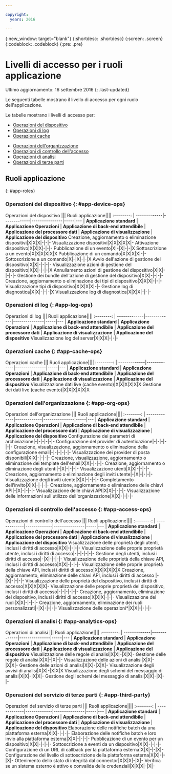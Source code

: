 ```yaml
---

copyright:
  years: 2016

---
```


{:new_window: target="blank"}
{:shortdesc: .shortdesc}
{:screen: .screen}
{:codeblock: .codeblock}
{:pre: .pre}

# Livelli di accesso per i ruoli applicazione
Ultimo aggiornamento: 16 settembre 2016
{: .last-updated}

Le seguenti tabelle mostrano il livello di accesso per ogni ruolo dell'applicazione.

Le tabelle mostrano i livelli di accesso per:
- [Operazioni del dispositivo](#app-device-ops)
- [Operazioni di log](#app-log-ops)
- [Operazioni cache](#app-cache-ops)
<!-- [Historian Operations](#app-historian) -->
- [Operazioni dell'organizzazione](#app-org-ops)
- [Operazioni di controllo dell'accesso](#app-access-ops)
- [Operazioni di analisi](#app-analytics-ops)
- [Operazioni di terze parti](#app-third-party)  
<!-- - [Risk Management Operations](#app-risk-mgt) -->

## Ruoli applicazione
{: #app-roles}

### Operazioni del dispositivo {: #app-device-ops}

Operazioni del dispositivo ||| Ruoli applicazione||||
:--------: | -------------|-------------|---------------|-----|---
           | **Applicazione standard** | **Applicazione Operazioni** | **Applicazione di back-end attendibile** | **Applicazione del processore dati** | **Applicazione di visualizzazione** | **Applicazione del dispositivo**
Creazione, aggiornamento o eliminazione dispositivi|X|X|X|-|-|-
Visualizzazione dispositivi|X|X|X|X|X|-
Attivazione dispositivo|X|X|X|-|-|-
Pubblicazione di un evento|X|-|X|-|-|X
Sottoscrizione a un evento|X|X|X|X|X|X
Pubblicazione di un comando|X|X|X|X|-|-
Sottoscrizione a un comando|X|-|X|-|-|X
Avvio dell'azione di gestione del dispositivo|X|X|-|-|-|-
Visualizzazione azioni di gestione del dispositivo|X|X|-|-|-|X
Annullamento azioni di gestione del dispositivo|X|X|-|-|-|-
Gestione dei bundle dell'azione di gestione del dispositivo|X|X|-|-|-|-
Creazione, aggiornamento o eliminazione dei tipi di dispositivo|X|X|X|-|-|-
Visualizzazione tipi di dispositivo|X|X|X|X|-|-
Gestione log di diagnostica|X|X|-|-|-|X
Visualizzazione log di diagnostica|X|X|X|-|-|-

### Operazioni di log {: #app-log-ops}

Operazioni di log  ||| Ruoli applicazione||||
:--------: | -------------|-------------|---------------|-----|---
           | **Applicazione standard** | **Applicazione Operazioni** | **Applicazione di back-end attendibile** | **Applicazione del processore dati** | **Applicazione di visualizzazione** | **Applicazione del dispositivo**
Visualizzazione log del server|X|X|X|-|-|-

### Operazioni cache {: #app-cache-ops}

Operazioni cache  ||| Ruoli applicazione||||
:--------: | -------------|-------------|---------------|-----|---
           | **Applicazione standard** | **Applicazione Operazioni** | **Applicazione di back-end attendibile** | **Applicazione del processore dati** | **Applicazione di visualizzazione** | **Applicazione del dispositivo**
Visualizzazione dati live (cache evento)|X|X|X|X|X|X
Gestione dei dati live (cache evento)|X|X|X|X|X|X

### Operazioni dell'organizzazione {: #app-org-ops}

Operazioni dell'organizzazione  ||| Ruoli applicazione||||
:--------: | -------------|-------------|---------------|-----|---
           | **Applicazione standard** | **Applicazione Operazioni** | **Applicazione di back-end attendibile** | **Applicazione del processore dati** | **Applicazione di visualizzazione** | **Applicazione del dispositivo**
Configurazione dei parametri di archiviazione|-|-|-|-|-|-
Configurazione del provider di autenticazione|-|-|-|-|-|-
Creazione, visualizzazione, aggiornamento o eliminazione della configurazione email|-|-|-|-|-|-
Visualizzazione dei provider di posta disponibili|X|X|-|-|-|-
Creazione, visualizzazione, aggiornamento o eliminazione dei template dell'email|X|X|-|-|-|-
Creazione, aggiornamento o eliminazione degli utenti|-|X|-|-|-|-
Visualizzazione utenti|X|X|-|-|-|-
Creazione, aggiornamento o eliminazione degli inviti utente|-|X|-|-|-|-
Visualizzazione degli inviti utente|X|X|-|-|-|-
Completamento dell'invito|X|X|-|-|-|-
Creazione, aggiornamento o eliminazione delle chiavi API|-|X|-|-|-|-
Visualizzazione delle chiavi API|X|X|-|-|-|-
Visualizzazione delle informazioni sull'utilizzo dell'organizzazione|X|X|-|-|-|-

### Operazioni di controllo dell'accesso {: #app-access-ops}

Operazioni di controllo dell'accesso  ||| Ruoli applicazione||||
:--------: | -------------|-------------|---------------|-----|---
           | **Applicazione standard** | **Applicazione Operazioni** | **Applicazione di back-end attendibile** | **Applicazione del processore dati** | **Applicazione di visualizzazione** | **Applicazione del dispositivo**
Visualizzazione delle proprietà degli utenti, inclusi i diritti di accesso|X|X|-|-|-|-
Visualizzazione delle proprie proprietà utente, inclusi i diritti di accesso|-|-|-|-|-|-
Gestione degli utenti, inclusi i diritti di accesso|-|X|-|-|-|-
Visualizzazione delle proprietà della chiave API, inclusi i diritti di accesso|X|X|-|-|-|-
Visualizzazione delle proprie proprietà della chiave API, inclusi i diritti di accesso|X|X|X|X|X|X
Creazione, aggiornamento, eliminazione delle chiavi API, inclusi i diritti di accesso |-|X|-|-|-|-
Visualizzazione delle proprietà del dispositivo, inclusi i diritti di accesso|X|X|X|X|X|-
Visualizzazione delle proprie proprietà del dispositivo, inclusi i diritti di accesso|-|-|-|-|-|-
Creazione, aggiornamento, eliminazione del dispositivo, inclusi i diritti di accesso|X|X|X|-|-|-
Visualizzazione dei ruoli|X|X|-|-|-|-
Creazione, aggiornamento, eliminazione dei ruoli personalizzati|-|X|-|-|-|-
Visualizzazione delle operazioni*|X|X|-|-|-|-

### Operazioni di analisi {: #app-analytics-ops}

Operazioni di analisi  ||| Ruoli applicazione||||
:--------: | -------------|-------------|---------------|-----|---
           | **Applicazione standard** | **Applicazione Operazioni** | **Applicazione di back-end attendibile** | **Applicazione del processore dati** | **Applicazione di visualizzazione** | **Applicazione del dispositivo**
Visualizzazione delle regole di analisi|X|X|-|X|X|-
Gestione delle regole di analisi|X|X|-|X|-|-
Visualizzazione delle azioni di analisi|X|X|-|X|X|-
Gestione delle azioni di analisi|X|X|-|X|X|-
Visualizzazione degli avvisi di analisi|X|X|-|X|X|X
Visualizzazione degli schemi del messaggio di analisi|X|X|-|X|X|-
Gestione degli schemi del messaggio di analisi|X|X|-|X|-|-

### Operazioni del servizio di terze parti {: #app-third-party}

Operazioni del servizio di terze parti  ||| Ruoli applicazione||||
:--------: | -------------|-------------|---------------|-----|---
           | **Applicazione standard** | **Applicazione Operazioni** | **Applicazione di back-end attendibile** | **Applicazione del processore dati** | **Applicazione di visualizzazione** | **Applicazione del dispositivo**
Elaborazione delle notifiche batch da una piattaforma esterna|X|X|-|-|-|-
Elaborazione delle notifiche batch e loro invio alla piattaforma esterna|X|X|-|-|-|-
Pubblicazione di un evento per un dispositivo|X|X|-|-|-|-
Sottoscrizione a eventi da un dispositivo|X|X|-|-|-|-
Configurazione di un URL di callback per la piattaforma esterna|X|X|-|-|X|-
Configurazione del livello di sottoscrizione della piattaforma esterna|X|X|-|-|X|-
Ottenimento dello stato di integrità dal connector|X|X|X|-|X|-
Verifica se un sistema esterno è attivo e convalida delle credenziali|X|X|X|-|X|-
